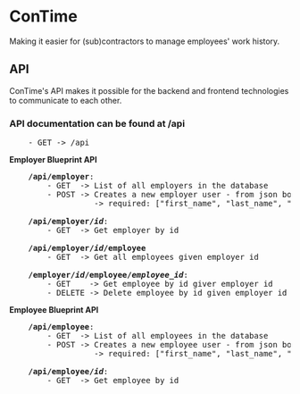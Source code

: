 # ConTime
Making it easier for (sub)contractors to manage employees' work history.

## API
ConTime's API makes it possible for the backend and frontend technologies to communicate to each other.

### API documentation can be found at /api
<pre>
    - GET -> /api
</pre>

<b>Employer Blueprint API</b>
<pre>
    <b>/api/employer</b>:
        - GET  -> List of all employers in the database
        - POST -> Creates a new employer user - from json body
                  -> required: ["first_name", "last_name", "email"]

    <b>/api/employer/<i>id</i></b>:
        - GET  -> Get employer by id

    <b>/api/employer/<i>id</i>/employee</b>
        - GET  -> Get all employees given employer id

    <b>/employer/<i>id</i>/employee/<i>employee_id</i></b>:
        - GET    -> Get employee by id giver employer id
        - DELETE -> Delete employee by id given employer id
</pre>

<b>Employee Blueprint API</b>
<pre>
    <b>/api/employee</b>:
        - GET  -> List of all employees in the database
        - POST -> Creates a new employee user - from json body
                  -> required: ["first_name", "last_name", "email", "employer_id"]

    <b>/api/employee/<i>id</i></b>:
        - GET  -> Get employee by id
</pre>
